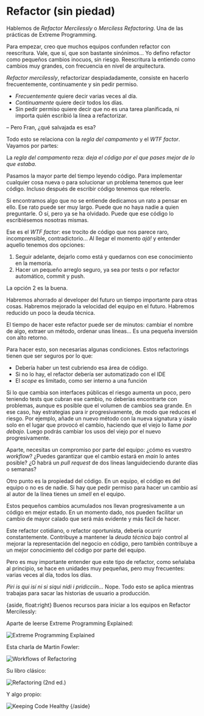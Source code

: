 # Refactor (sin piedad)

Hablemos de _Refactor Mercilessly_ o *Merciless Refactoring*. Una de las prácticas de Extreme Programming.

Para empezar, creo que muchos equipos confunden refactor con reescritura. Vale, que sí, que son bastante sinónimos... Yo defino refactor como pequeños cambios inocuos, sin riesgo. Reescritura la entiendo como cambios muy grandes, con frecuencia en nivel de arquitectura.

_Refactor mercilessly_, refactorizar despiadadamente, consiste en hacerlo frecuentemente, continuamente y sin pedir permiso.

* _Frecuentemente_ quiere decir varias veces al día.
* _Continuamente_ quiere decir todos los días.
* Sin pedir permiso quiere decir que no es una tarea planificada, ni importa quién escribió la línea a refactorizar.

– Pero Fran, ¿qué salvajada es esa?

Todo esto se relaciona con la _regla del campamento_ y el _WTF factor_. Vayamos por partes:

La _regla del campamento_ reza: _deja el código por el que pases mejor de lo que estaba_.

Pasamos la mayor parte del tiempo leyendo código. Para implementar cualquier cosa nueva o para solucionar un problema tenemos que leer código. Incluso después de escribir código tenemos que releerlo.

Si encontramos algo que no se entiende dedicamos un rato a pensar en ello. Ese rato puede ser muy largo. Puede que no haya nadie a quien preguntarle. O sí, pero ya se ha olvidado. Puede que ese código lo escribiésemos nosotras mismas.

Ese es el _WTF factor_: ese trocito de código que nos parece raro, incomprensible, contradictorio... Al llegar el momento _ajá!_ y entender aquello tenemos dos opciones:

1. Seguir adelante, dejarlo como está y quedarnos con ese conocimiento en la memoria.
2. Hacer un pequeño arreglo seguro, ya sea por tests o por refactor automático, commit y push.

La opción 2 es la buena.

Habremos ahorrado al developer del futuro un tiempo importante para otras cosas. Habremos mejorado la velocidad del equipo en el futuro. Habremos reducido un poco la deuda técnica.

El tiempo de hacer este refactor puede ser de minutos: cambiar el nombre de algo, extraer un método, ordenar unas líneas... Es una pequeña inversión con alto retorno.

Para hacer esto, son necesarias algunas condiciones. Estos refactorings tienen que ser seguros por lo que:

* Debería haber un test cubriendo esa área de código.
* Si no lo hay, el refactor debería ser automatizado con el IDE
* El _scope_ es limitado, como ser interno a una función

Si lo que cambia son interfaces públicas el riesgo aumenta un poco, pero teniendo tests que cubran ese cambio, no deberías encontrarte con problemas, aunque es posible que el volumen de cambios sea grande. En ese caso, hay estrategias para ir progresivamente, de modo que reduces el riesgo. Por ejemplo, añade un nuevo método con la nueva signatura y úsalo solo en el lugar que provocó el cambio, haciendo que el viejo lo llame _por debajo_. Luego podrás cambiar los usos del viejo por el nuevo progresivamente.

Aparte, necesitas un compromiso por parte del equipo: ¿cómo es vuestro _workflow_? ¿Puedes garantizar que el cambio estará en _main_ lo antes posible? ¿O habrá un _pull request_ de dos líneas languideciendo durante días o semanas?

Otro punto es la propiedad del código. En un equipo, el código es del equipo o no es de nadie. Si hay que pedir permiso para hacer un cambio así al autor de la línea tienes un _smell_ en el equipo.

Estos pequeños cambios acumulados nos llevan progresivamente a un código en mejor estado. En un momento dado, nos pueden facilitar un cambio de mayor calado que será más evidente y más fácil de hacer.

Este refactor cotidiano, o refactor oportunista, debería ocurrir constantemente. Contribuye a mantener la _deuda técnica_ bajo control al mejorar la representación del negocio en código, pero también contribuye a un mejor conocimiento del código por parte del equipo.

Pero es muy importante entender que este tipo de refactor, como señalaba al principio, se hace en unidades muy pequeñas, pero muy frecuentes: varias veces al día, todos los días.

_Piri is qui isí ni si siqui nidi i pridicciín..._ Nope. Todo esto se aplica mientras trabajas para sacar las historias de usuario a producción.

{aside, float:right}
Buenos recursos para iniciar a los equipos en Refactor Mercilessly:

Aparte de leerse Extreme Programming Explained:

![Extreme Programming Explained](images/extreme-programming-explained.png)

Esta charla de Martin Fowler:

![Workflows of Refactoring](images/workflows-of-refactoring.png)

Su libro clásico:

![Refactoring (2nd ed.)](images/refactoring-second-edition.png)

Y algo propio:

![Keeping Code Healthy](images/keeping-code-healthy.png)
{/aside}